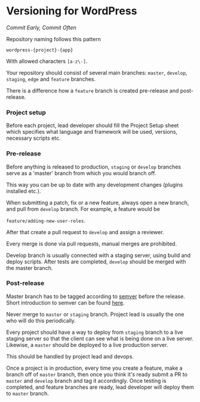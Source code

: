 # Versioning for WordPress

*Commit Early, Commit Often*

Repository naming follows this pattern

`wordpress-{project}-{app}`

With allowed characters `[a-z\-]`.

Your repository should consist of several main branches: `master`, `develop`, `staging`, `edge` and `feature` branches.

There is a difference how a `feature` branch is created pre-release and post-release.

### Project setup

Before each project, lead developer should fill the Project Setup sheet which specifies what language and framework will be used, versions, necessary scripts etc.

### Pre-release

Before anything is released to production, `staging` or `develop` branches serve as a 'master' branch from which you would branch off.

This way you can be up to date with any development changes (plugins installed etc.).

When submitting a patch, fix or a new feature, always open a new branch, and pull from `develop` branch. For example, a feature would be

`feature/adding-new-user-roles`.

After that create a pull request to `develop` and assign a reviewer.

Every merge is done via pull requests, manual merges are prohibited.

Develop branch is usually connected with a staging server, using build and deploy scripts. After tests are completed, `develop` should be merged with the master branch.

### Post-release

Master branch has to be tagged according to [semver](http://semver.org/) before the release. Short introduction to semver can be found [here](https://www.sitepoint.com/semantic-versioning-why-you-should-using/).

Never merge to `master` or `staging` branch. Project lead is usually the one who will do this periodically.

Every project should have a way to deploy from `staging` branch to a live staging server so that the client can see what is being done on a live server. Likewise, a `master` should be deployed to a live production server.

This should be handled by project lead and devops.

Once a project is in production, every time you create a feature, make a branch off of `master` branch, then once you think it's ready submit a PR to `master` and `develop` branch and tag it accordingly. Once testing is completed, and feature branches are ready, lead developer will deploy them to `master` branch.
